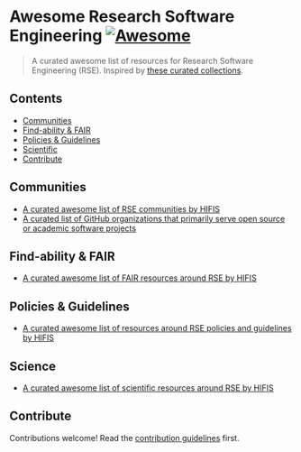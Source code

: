 # Awesome Research Software Engineering [![Awesome](https://awesome.re/badge.svg)](https://awesome.re)

> A curated awesome list of resources for Research Software Engineering (RSE). Inspired by [these curated collections](https://github.com/sindresorhus/awesome).

## Contents
<!--
- [Educational Resources](#educational-resources)
-->
- [Communities](#communities)
- [Find-ability & FAIR](#find-ability--fair)
- [Policies & Guidelines](#policies--guidelines)
- [Scientific](#science)
- [Contribute](#contribute)

<!--
##  Educational Resources


- [A curated awesome list of educational resources with focus on RSE by HIFIS](https://github.com/hifis-net/awesome-rse-education)
-->

## Communities

- [A curated awesome list of RSE communities by HIFIS](https://github.com/hifis-net/awesome-rse-communities)
- [A curated list of GitHub organizations that primarily serve open source or academic software projects](https://github.com/rseng/awesome-rseng)

## Find-ability & FAIR
- [A curated awesome list of FAIR resources around RSE by HIFIS](https://github.com/hifis-net/awesome-rse-fair)

## Policies & Guidelines
- [A curated awesome list of resources around RSE policies and guidelines by HIFIS](https://github.com/hifis-net/awesome-rse-policies)

## Science
- [A curated awesome list of scientific resources around RSE by HIFIS](https://github.com/hifis-net/awesome-rse-science)

## Contribute

Contributions welcome! Read the [contribution guidelines](contributing.md) first.
